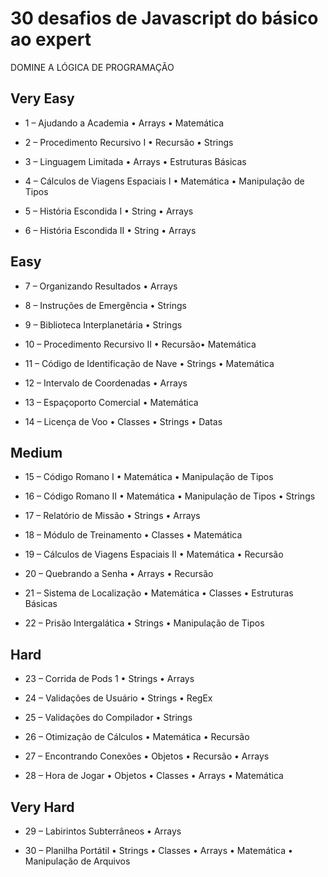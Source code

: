# 30 desafios de Javascript do básico ao expert

DOMINE A LÓGICA DE PROGRAMAÇÃO

## Very Easy

- 1 – Ajudando a Academia
﻿• Arrays
﻿• Matemática

- 2 – Procedimento Recursivo I
• Recursão
• Strings

- 3 – Linguagem Limitada
• Arrays
• Estruturas Básicas

- 4 – Cálculos de Viagens Espaciais I
• Matemática
• Manipulação de Tipos

- 5 – História Escondida I
• String
• Arrays

- 6 – História Escondida II
• String
• Arrays

## Easy

- 7 – Organizando Resultados
• Arrays

- 8 – Instruções de Emergência
• Strings

- 9 – Biblioteca Interplanetária
• Strings

- 10 – Procedimento Recursivo II
• Recursão• Matemática

- 11 – Código de Identificação de Nave
• Strings
• Matemática

- 12 – Intervalo de Coordenadas
﻿• Arrays

- 13 – Espaçoporto Comercial
• Matemática

- 14 – Licença de Voo
• Classes
• Strings
• ﻿Datas

## Medium

- 15 – Código Romano I
• Matemática
• Manipulação de Tipos

- 16 – Código Romano II
• Matemática
• Manipulação de Tipos
• Strings

- 17 – Relatório de Missão
• Strings
• Arrays

- 18 – Módulo de Treinamento
• Classes
• Matemática

- 19 – Cálculos de Viagens Espaciais II
• Matemática
• Recursão

- 20 – Quebrando a Senha
• Arrays
• Recursão

- 21 – Sistema de Localização
• Matemática
• Classes
• Estruturas Básicas

- 22 – Prisão Intergalática
• Strings
• Manipulação de Tipos

## Hard

- 23 – Corrida de Pods 1
• Strings
• Arrays

- 24 – Validações de Usuário
• Strings
• ﻿RegEx

- 25 – Validações do Compilador
• Strings

- 26 – Otimização de Cálculos
• Matemática
• Recursão

- 27 – Encontrando Conexões
• Objetos
• Recursão
• Arrays

- 28 – Hora de Jogar
• Objetos
• Classes
• Arrays
• Matemática

## Very Hard
- 29 – Labirintos Subterrâneos
• Arrays

- 30 – Planilha Portátil
• Strings
• Classes
• Arrays
• Matemática
• Manipulação de Arquivos

